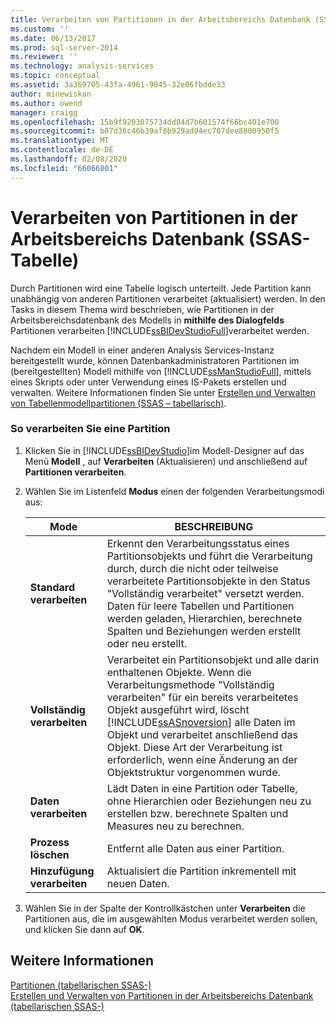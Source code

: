 ```yaml
---
title: Verarbeiten von Partitionen in der Arbeitsbereichs Datenbank (SSAS-tabellarisch) | Microsoft-Dokumentation
ms.custom: ''
ms.date: 06/13/2017
ms.prod: sql-server-2014
ms.reviewer: ''
ms.technology: analysis-services
ms.topic: conceptual
ms.assetid: 3a369705-43fa-4961-9045-32e06fbdde33
author: minewiskan
ms.author: owend
manager: craigg
ms.openlocfilehash: 15b9f9203075734dd84d7b601574f66bc401e700
ms.sourcegitcommit: b87d36c46b39af8b929ad94ec707dee8800950f5
ms.translationtype: MT
ms.contentlocale: de-DE
ms.lasthandoff: 02/08/2020
ms.locfileid: "66066801"
---
```

# <a name="process-partitions-in-the-workspace-database-ssas-tabular"></a>Verarbeiten von Partitionen in der Arbeitsbereichs Datenbank (SSAS-Tabelle)
  Durch Partitionen wird eine Tabelle logisch unterteilt. Jede Partition kann unabhängig von anderen Partitionen verarbeitet (aktualisiert) werden. In den Tasks in diesem Thema wird beschrieben, wie Partitionen in der Arbeitsbereichsdatenbank des Modells in **mithilfe des Dialogfelds** Partitionen verarbeiten [!INCLUDE[ssBIDevStudioFull](../../includes/ssbidevstudiofull-md.md)]verarbeitet werden.  
  
 Nachdem ein Modell in einer anderen Analysis Services-Instanz bereitgestellt wurde, können Datenbankadministratoren Partitionen im (bereitgestellten) Modell mithilfe von [!INCLUDE[ssManStudioFull](../../includes/ssmanstudiofull-md.md)], mittels eines Skripts oder unter Verwendung eines IS-Pakets erstellen und verwalten. Weitere Informationen finden Sie unter [Erstellen und Verwalten von Tabellenmodellpartitionen &#40;SSAS – tabellarisch&#41;](partitions-ssas-tabular.md).  
  
###  <a name="bkmk_create_new"></a>So verarbeiten Sie eine Partition  
  
1.  Klicken Sie in [!INCLUDE[ssBIDevStudio](../../includes/ssbidevstudio-md.md)]im Modell-Designer auf das Menü **Modell** , auf **Verarbeiten** (Aktualisieren) und anschließend auf **Partitionen verarbeiten**.  
  
2.  Wählen Sie im Listenfeld **Modus** einen der folgenden Verarbeitungsmodi aus:  
  
    |Mode|BESCHREIBUNG|  
    |----------|-----------------|  
    |**Standard verarbeiten**|Erkennt den Verarbeitungsstatus eines Partitionsobjekts und führt die Verarbeitung durch, durch die nicht oder teilweise verarbeitete Partitionsobjekte in den Status "Vollständig verarbeitet" versetzt werden. Daten für leere Tabellen und Partitionen werden geladen, Hierarchien, berechnete Spalten und Beziehungen werden erstellt oder neu erstellt.|  
    |**Vollständig verarbeiten**|Verarbeitet ein Partitionsobjekt und alle darin enthaltenen Objekte. Wenn die Verarbeitungsmethode "Vollständig verarbeiten" für ein bereits verarbeitetes Objekt ausgeführt wird, löscht [!INCLUDE[ssASnoversion](../../includes/ssasnoversion-md.md)] alle Daten im Objekt und verarbeitet anschließend das Objekt. Diese Art der Verarbeitung ist erforderlich, wenn eine Änderung an der Objektstruktur vorgenommen wurde.|  
    |**Daten verarbeiten**|Lädt Daten in eine Partition oder Tabelle, ohne Hierarchien oder Beziehungen neu zu erstellen bzw. berechnete Spalten und Measures neu zu berechnen.|  
    |**Prozess löschen**|Entfernt alle Daten aus einer Partition.|  
    |**Hinzufügung verarbeiten**|Aktualisiert die Partition inkrementell mit neuen Daten.|  
  
3.  Wählen Sie in der Spalte der Kontrollkästchen unter **Verarbeiten** die Partitionen aus, die im ausgewählten Modus verarbeitet werden sollen, und klicken Sie dann auf **OK**.  
  
## <a name="see-also"></a>Weitere Informationen  
 [Partitionen &#40;tabellarischen SSAS-&#41;](partitions-ssas-tabular.md)   
 [Erstellen und Verwalten von Partitionen in der Arbeitsbereichs Datenbank &#40;tabellarischen SSAS-&#41;](workspace-database-ssas-tabular.md)  
  
  

